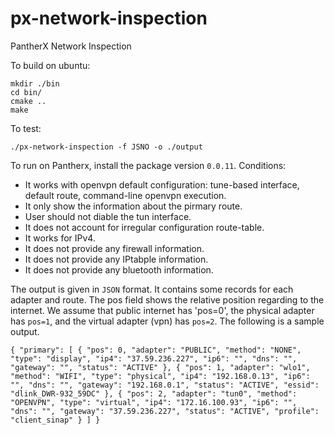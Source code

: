 # px-network-inspection

PantherX Network Inspection

To build on ubuntu:

```
mkdir ./bin
cd bin/
cmake ..
make
```


To test:

`./px-network-inspection -f JSNO -o ./output`


To run on Pantherx, install the package version `0.0.11`.
Conditions:

* It works with openvpn default configuration: tune-based interface, default route, command-line openvpn execution.
* It only show the information about the pirmary route.
* User should not diable the tun interface.
* It does not account for irregular configuration route-table.
* It works for IPv4.
* It does not provide any firewall information.
* It does not provide any IPtabple information.
* It does not provide any bluetooth information.

The output is given in `JSON` format. It contains some records for each adapter and route. The pos field shows the relative position regarding to the internet.
We assume that public internet has 'pos=0', the physical adapter has `pos=1`, and the virtual adapter (vpn) has `pos=2`. The following is a sample output.

```
{ "primary": [ { "pos": 0, "adapter": "PUBLIC", "method": "NONE", "type": "display", "ip4": "37.59.236.227", "ip6": "", "dns": "", "gateway": "", "status": "ACTIVE" }, { "pos": 1, "adapter": "wlo1", "method": "WIFI", "type": "physical", "ip4": "192.168.0.13", "ip6": "", "dns": "", "gateway": "192.168.0.1", "status": "ACTIVE", "essid": "dlink_DWR-932_59DC" }, { "pos": 2, "adapter": "tun0", "method": "OPENVPN", "type": "virtual", "ip4": "172.16.100.93", "ip6": "", "dns": "", "gateway": "37.59.236.227", "status": "ACTIVE", "profile": "client_sinap" } ] }
```

